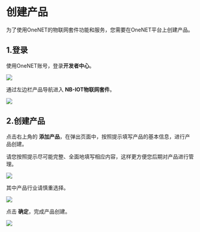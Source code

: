 # 创建产品

为了使用OneNET的物联网套件功能和服务，您需要在OneNET平台上创建产品。

## 1.登录

使用OneNET账号，登录**开发者中心**。

![](/images/MQTTS/开发者中心首页.png)

通过左边栏产品导航进入 **NB-IOT物联网套件**。

![](/images/LwM2M/创建产品.png)


## 2.创建产品

点击右上角的 **添加产品**，在弹出页面中，按照提示填写产品的基本信息，进行产品创建。

请您按照提示尽可能完整、全面地填写相应内容，这样更方便您后期对产品进行管理。

![](/images/LwM2M/添加产品.png)

其中产品行业请慎重选择。

![](/images/LwM2M/产品配置.png)

点击 **确定**，完成产品创建。

![](/images/LwM2M/产品列表.png)

